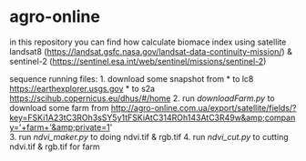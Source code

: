 # agro-online

in this repository you can find how calculate biomace index using satellite landsat8 (https://landsat.gsfc.nasa.gov/landsat-data-continuity-mission/) & sentinel-2 (https://sentinel.esa.int/web/sentinel/missions/sentinel-2)

sequence running files:
     1. download some snapshot from
           * to lc8 https://earthexplorer.usgs.gov
           * to s2a https://scihub.copernicus.eu/dhus/#/home
     2. run _downloadFarm.py_ to download some farm from http://agro-online.com.ua/export/satellite/fields/?key=FSKi1A23tC3ROh3sSY5y1tFSKiAtC314ROh143AtC3R49w&amp;company='+farm+'&amp;private=1'     
     3. run _ndvi_maker.py_ to doing ndvi.tif & rgb.tif
     4. run _ndvi_cut.py_ to cutting ndvi.tif & rgb.tif for farm

